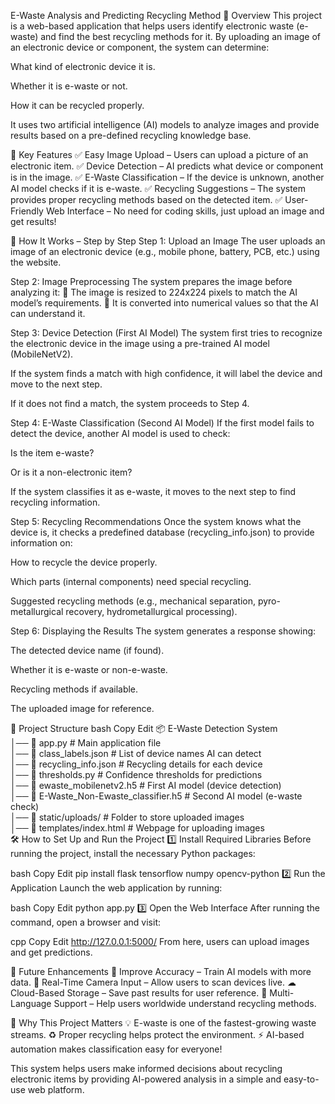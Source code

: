 E-Waste Analysis and Predicting Recycling Method
📌 Overview
This project is a web-based application that helps users identify electronic waste (e-waste) and find the best recycling methods for it. By uploading an image of an electronic device or component, the system can determine:

What kind of electronic device it is.

Whether it is e-waste or not.

How it can be recycled properly.

It uses two artificial intelligence (AI) models to analyze images and provide results based on a pre-defined recycling knowledge base.

🔹 Key Features
✅ Easy Image Upload – Users can upload a picture of an electronic item.
✅ Device Detection – AI predicts what device or component is in the image.
✅ E-Waste Classification – If the device is unknown, another AI model checks if it is e-waste.
✅ Recycling Suggestions – The system provides proper recycling methods based on the detected item.
✅ User-Friendly Web Interface – No need for coding skills, just upload an image and get results!

📍 How It Works – Step by Step
Step 1: Upload an Image
The user uploads an image of an electronic device (e.g., mobile phone, battery, PCB, etc.) using the website.

Step 2: Image Preprocessing
The system prepares the image before analyzing it:
🔹 The image is resized to 224x224 pixels to match the AI model’s requirements.
🔹 It is converted into numerical values so that the AI can understand it.

Step 3: Device Detection (First AI Model)
The system first tries to recognize the electronic device in the image using a pre-trained AI model (MobileNetV2).

If the system finds a match with high confidence, it will label the device and move to the next step.

If it does not find a match, the system proceeds to Step 4.

Step 4: E-Waste Classification (Second AI Model)
If the first model fails to detect the device, another AI model is used to check:

Is the item e-waste?

Or is it a non-electronic item?

If the system classifies it as e-waste, it moves to the next step to find recycling information.

Step 5: Recycling Recommendations
Once the system knows what the device is, it checks a predefined database (recycling_info.json) to provide information on:

How to recycle the device properly.

Which parts (internal components) need special recycling.

Suggested recycling methods (e.g., mechanical separation, pyro-metallurgical recovery, hydrometallurgical processing).

Step 6: Displaying the Results
The system generates a response showing:

The detected device name (if found).

Whether it is e-waste or non-e-waste.

Recycling methods if available.

The uploaded image for reference.

📂 Project Structure
bash
Copy
Edit
📦 E-Waste Detection System  
│── 📜 app.py                 # Main application file  
│── 📜 class_labels.json       # List of device names AI can detect  
│── 📜 recycling_info.json     # Recycling details for each device  
│── 📜 thresholds.py           # Confidence thresholds for predictions  
│── 📜 ewaste_mobilenetv2.h5   # First AI model (device detection)  
│── 📜 E-Waste_Non-Ewaste_classifier.h5  # Second AI model (e-waste check)  
│── 📂 static/uploads/         # Folder to store uploaded images  
│── 📂 templates/index.html    # Webpage for uploading images  
🛠 How to Set Up and Run the Project
1️⃣ Install Required Libraries
Before running the project, install the necessary Python packages:

bash
Copy
Edit
pip install flask tensorflow numpy opencv-python
2️⃣ Run the Application
Launch the web application by running:

bash
Copy
Edit
python app.py
3️⃣ Open the Web Interface
After running the command, open a browser and visit:

cpp
Copy
Edit
http://127.0.0.1:5000/
From here, users can upload images and get predictions.

🔮 Future Enhancements
🚀 Improve Accuracy – Train AI models with more data.
📸 Real-Time Camera Input – Allow users to scan devices live.
☁ Cloud-Based Storage – Save past results for user reference.
🔄 Multi-Language Support – Help users worldwide understand recycling methods.

📢 Why This Project Matters
💡 E-waste is one of the fastest-growing waste streams.
♻ Proper recycling helps protect the environment.
⚡ AI-based automation makes classification easy for everyone!

This system helps users make informed decisions about recycling electronic items by providing AI-powered analysis in a simple and easy-to-use web platform.

